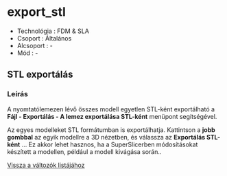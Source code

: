 # export\_stl

* Technológia :  FDM & SLA
* Csoport : Általános
* Alcsoport : -
* Mód : - 

## STL exportálás

### Leírás

A nyomtatólemezen lévő összes modell egyetlen STL-ként exportálható a **Fájl - Exportálás - A lemez exportálása STL-ként** menüpont segítségével.

Az egyes modelleket STL formátumban is exportálhatja. Kattintson a **jobb gombbal** az egyik modellre a 3D nézetben, és válassza az **Exportálás STL-ként** ... Ez akkor lehet hasznos, ha a SuperSlicerben módosításokat készített a modellen, például a modell kivágása során..

[Vissza a változók listájához](./)

